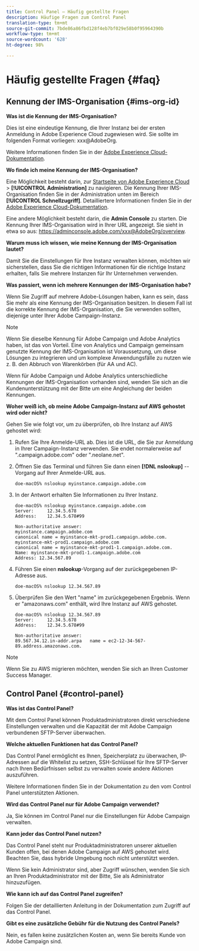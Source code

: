 ```yaml
---
title: Control Panel – Häufig gestellte Fragen
description: Häufige Fragen zum Control Panel
translation-type: tm+mt
source-git-commit: 7bde86a86fbd128f4eb7bf029e58b0f95964390b
workflow-type: tm+mt
source-wordcount: '628'
ht-degree: 98%

---
```



# Häufig gestellte Fragen {#faq}

## Kennung der IMS-Organisation {#ims-org-id}

**Was ist die Kennung der IMS-Organisation?**

Dies ist eine eindeutige Kennung, die Ihrer Instanz bei der ersten Anmeldung in Adobe Experience Cloud zugewiesen wird. Sie sollte im folgenden Format vorliegen: xxx@AdobeOrg.

Weitere Informationen finden Sie in der [Adobe Experience Cloud-Dokumentation](https://marketing.adobe.com/resources/help/de_DE/mcloud/organizations.html).

**Wo finde ich meine Kennung der IMS-Organisation?**

Eine Möglichkeit besteht darin, zur [Startseite von Adobe Experience Cloud](https://experiencecloud.adobe.com/) > **[!UICONTROL Administration]** zu navigieren. Die Kennung Ihrer IMS-Organisation finden Sie in der Administration unten im Bereich **[!UICONTROL Schnellzugriff]**. Detailliertere Informationen finden Sie in der [Adobe Experience Cloud-Dokumentation](https://marketing.adobe.com/resources/help/de_DE/mcloud/organizations.html).

Eine andere Möglichkeit besteht darin, die **Admin Console** zu starten. Die Kennung Ihrer IMS-Organisation wird in Ihrer URL angezeigt. Sie sieht in etwa so aus: https://adminconsole.adobe.com/xxx@AdobeOrg/overview.

**Warum muss ich wissen, wie meine Kennung der IMS-Organisation lautet?**

Damit Sie die Einstellungen für Ihre Instanz verwalten können, möchten wir sicherstellen, dass Sie die richtigen Informationen für die richtige Instanz erhalten, falls Sie mehrere Instanzen für Ihr Unternehmen verwenden.

**Was passiert, wenn ich mehrere Kennungen der IMS-Organisation habe?**

Wenn Sie Zugriff auf mehrere Adobe-Lösungen haben, kann es sein, dass Sie mehr als eine Kennung der IMS-Organisation besitzen. In diesem Fall ist die korrekte Kennung der IMS-Organisation, die Sie verwenden sollten, diejenige unter Ihrer Adobe Campaign-Instanz.

>[!NOTE]
>
>Wenn Sie dieselbe Kennung für Adobe Campaign und Adobe Analytics haben, ist das von Vorteil. Eine von Analytics und Campaign gemeinsam genutzte Kennung der IMS-Organisation ist Voraussetzung, um diese Lösungen zu integrieren und um komplexe Anwendungsfälle zu nutzen wie z. B. den Abbruch von Warenkörben (für AA und AC).
>
>Wenn für Adobe Campaign und Adobe Analytics unterschiedliche Kennungen der IMS-Organisation vorhanden sind, wenden Sie sich an die Kundenunterstützung mit der Bitte um eine Angleichung der beiden Kennungen.

**Woher weiß ich, ob meine Adobe Campaign-Instanz auf AWS gehostet wird oder nicht?**

Gehen Sie wie folgt vor, um zu überprüfen, ob Ihre Instanz auf AWS gehostet wird:

1. Rufen Sie Ihre Anmelde-URL ab. Dies ist die URL, die Sie zur Anmeldung in Ihrer Campaign-Instanz verwenden. Sie endet normalerweise auf &quot;.campaign.adobe.com&quot; oder &quot;.neolane.net&quot;.
1. Öffnen Sie das Terminal und führen Sie dann einen **[!DNL nslookup]** --Vorgang auf Ihrer Anmelde-URL aus.

   `doe-macOS% nslookup myinstance.campaign.adobe.com`

1. In der Antwort erhalten Sie Informationen zu Ihrer Instanz.

   ```
   doe-macOS% nslookup myinstance.campaign.adobe.com
   Server:     12.34.5.678
   Address:    12.34.5.678#99
   
   Non-authoritative answer:
   myinstance.campaign.adobe.com
   canonical name = myinstance-mkt-prod1.campaign.adobe.com.
   myinstance-mkt-prod1.campaign.adobe.com
   canonical name = myinstance-mkt-prod1-1.campaign.adobe.com.
   Name: myinstance-mkt-prod1-1.campaign.adobe.com
   Address: 12.34.567.89
   ```

1. Führen Sie einen **nslookup**-Vorgang auf der zurückgegebenen IP-Adresse aus.

   `doe-macOS% nslookup 12.34.567.89`

1. Überprüfen Sie den Wert &quot;name&quot; im zurückgegebenen Ergebnis. Wenn er &quot;amazonaws.com&quot; enthält, wird Ihre Instanz auf AWS gehostet.

   ```
   doe-macOS% nslookup 12.34.567.89
   Server:     12.34.5.678
   Address:    12.34.5.678#99
   
   Non-authoritative answer:
   89.567.34.12.in-addr.arpa   name = ec2-12-34-567-89.address.amazonaws.com.
   ```

>[!NOTE]
>
>Wenn Sie zu AWS migrieren möchten, wenden Sie sich an Ihren Customer Success Manager.

## Control Panel {#control-panel}

**Was ist das Control Panel?**

Mit dem Control Panel können Produktadministratoren direkt verschiedene Einstellungen verwalten und die Kapazität der mit Adobe Campaign verbundenen SFTP-Server überwachen.

**Welche aktuellen Funktionen hat das Control Panel?**


Das Control Panel ermöglicht es Ihnen, Speicherplatz zu überwachen, IP-Adressen auf die Whitelist zu setzen, SSH-Schlüssel für Ihre SFTP-Server nach Ihren Bedürfnissen selbst zu verwalten sowie andere Aktionen auszuführen.

Weitere Informationen finden Sie in der Dokumentation zu den vom Control Panel unterstützten Aktionen.

**Wird das Control Panel nur für Adobe Campaign verwendet?**

Ja, Sie können im Control Panel nur die Einstellungen für Adobe Campaign verwalten.

**Kann jeder das Control Panel nutzen?**

Das Control Panel steht nur Produktadministratoren unserer aktuellen Kunden offen, bei denen Adobe Campaign auf AWS gehostet wird. Beachten Sie, dass hybride Umgebung noch nicht unterstützt werden.

Wenn Sie kein Administrator sind, aber Zugriff wünschen, wenden Sie sich an Ihren Produktadministrator mit der Bitte, Sie als Administrator hinzuzufügen.

**Wie kann ich auf das Control Panel zugreifen?**

Folgen Sie der detaillierten Anleitung in der Dokumentation zum Zugriff auf das Control Panel.

**Gibt es eine zusätzliche Gebühr für die Nutzung des Control Panels?**

Nein, es fallen keine zusätzlichen Kosten an, wenn Sie bereits Kunde von Adobe Campaign sind.
